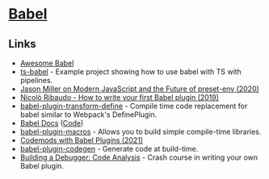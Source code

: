 # [Babel](https://github.com/babel/babel)

## Links

- [Awesome Babel](https://github.com/babel/awesome-babel)
- [ts-babel](https://github.com/andy-hanson/ts-babel) - Example project showing how to use babel with TS with pipelines.
- [Jason Miller on Modern JavaScript and the Future of preset-env (2020)](https://overcast.fm/+S2WFIV_5Y)
- [Nicolò Ribaudo - How to write your first Babel plugin (2019)](https://www.youtube.com/watch?v=UeVq_U5obnE)
- [babel-plugin-transform-define](https://github.com/FormidableLabs/babel-plugin-transform-define) - Compile time code replacement for babel similar to Webpack's DefinePlugin.
- [Babel Docs](https://babeljs.io/docs/en/index.html) ([Code](https://github.com/babel/website))
- [babel-plugin-macros](https://github.com/kentcdodds/babel-plugin-macros) - Allows you to build simple compile-time libraries.
- [Codemods with Babel Plugins (2021)](https://next.egghead.io/learn/javascript/codemods-with-babel-plugins)
- [babel-plugin-codegen](https://github.com/kentcdodds/babel-plugin-codegen) - Generate code at build-time.
- [Building a Debugger: Code Analysis](https://nan.fyi/debugger) - Crash course in writing your own Babel plugin.
